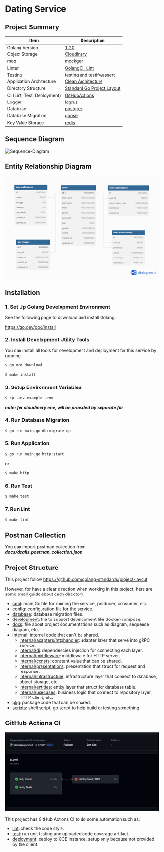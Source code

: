 # Dating Service

## Project Summary

| Item                        | Description                                                                                                          |
|-----------------------------|----------------------------------------------------------------------------------------------------------------------|
| Golang Version              | [1.20](https://golang.org/doc/go1.20)                                                                                |
| Object Storage              | [Cloudinary](https://cloudinary.com)                                                                                 |
| moq                         | [mockgen](https://github.com/golang/mock)                                                                            |
| Linter                      | [GolangCI-Lint](https://github.com/golangci/golangci-lint)                                                           |
| Testing                     | [testing](https://golang.org/pkg/testing) and [testify/assert](https://godoc.org/github.com/stretchr/testify/assert) |
| Application Architecture    | [Clean Architecture](https://blog.cleancoder.com/uncle-bob/2012/08/13/the-clean-architecture.html)                   |
| Directory Structure         | [Standard Go Project Layout](https://github.com/golang-standards/project-layout)                                     |
| CI (Lint, Test, Deployment) | [GitHubActions](https://github.com/features/actions)                                                                 |
| Logger                      | [logrus](https://github.com/sirupsen/logrus)                                                                         |
| Database                    | [postgres](https://www.postgresql.org/)                                                                              |
| Database Migration          | [goose](https://github.com/pressly/goose)                                                                            |
| Key Value Storage           | [redis](https://redis.io/)                                                                                           |

## Sequence Diagram

![Sequence-Diagram](https://static.swimlanes.io/efeb3293a28ddc94d333c90b03d12476.png)

## Entity Relationship Diagram

<img src="https://github.com/yonisaka/dating-service/blob/main/docs/erd.png?raw=true"/>

## Installation

### 1. Set Up Golang Development Environment

See the following page to download and install Golang.

https://go.dev/doc/install

### 2. Install Development Utility Tools

You can install all tools for development and deployment for this service by running:

```sh
$ go mod download
```

```sh
$ make install
```

### 3. Setup Environment Variables

```sh
$ cp .env.example .env
```
**_note: for cloudinary env, will be provided by separate file_**

### 4. Run Database Migration

```sh
$ go run main.go db:migrate up
```

### 5. Run Application

```sh
$ go run main.go http:start
```
or
```sh
$ make http
```

### 6. Run Test

```sh
$ make test
```

### 7. Run Lint

```sh
$ make lint
```

## Postman Collection

You can import postman collection from **_docs/dealls.postman_collection.json_**

## Project Structure

This project follow https://github.com/golang-standards/project-layout

However, for have a clear direction when working in this project, here are some small guide about each directory:

* [cmd](cmd): main Go file for running the service, producer, consumer, etc.
* [config](config): configuration file for the service.
* [database](database): database migration files.
* [development](development): file to support development like docker-compose.
* [docs](docs): file about project documentations such as diagram, sequence diagram, etc.
* [internal](internal): internal code that can't be shared.
    * [internal/adapters/httphandler](internal/adapters/httphandler): adapter layer that serve into gRPC service.
    * [internal/di](internal/di): dependencies injection for connecting each layer.
    * [internal/middleware](internal/middleware): middleware for HTTP server.
    * [internal/consts](internal/consts): constant value that can be shared.
    * [internal/presentations](internal/presentations): presentation that struct for request and response.
    * [internal/infrastructure](internal/infrastructure): infrastructure layer that connect to database, object storage, etc.
    * [internal/entities](internal/entities): entity layer that struct for database table.
    * [internal/usecases](internal/usecases): business logic that connect to repository layer, HTTP client, etc.
* [pkg](pkg): package code that can be shared.
* [scripts](scripts): shell script, go script to help build or testing something.

## GitHub Actions CI

<img src="https://github.com/yonisaka/dating-service/blob/main/docs/ci.jpg?raw=true"/>

This project has GitHub Actions CI to do some automation such as:

* [lint](.github/workflows/lint.yml): check the code style.
* [test](.github/workflows/test.yml): run unit testing and uploaded code coverage artifact.
* [deployment](.github/workflows/deployment.yml): deploy to GCE instance, setup only because not provided by the client.